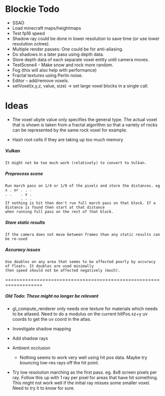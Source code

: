 # Blockie Todo
- SSAO
- Load minecraft maps/heightmaps
- Test fp16 speed
- Shadow ray could be done in lower resolution to save time (or use lower resolution octree).
- Multiple render passes:  One could be for anti-aliasing.
- Do shadows in a later pass using depth data.
- Store depth data of each separate voxel entity until camera moves.
- TestScene4 - Make snow and rock more random.
- Fog (this will also help with performance)
- Fractal textures using Perlin noise.
- Editor – add/remove voxels.
- setVoxel(x,y,z, value, size) -> set large voxel blocks in a single call.

# Ideas
- The voxel ubyte value only specifies the general type. The actual voxel that is shown is taken from a fractal algorithm so that a variety of rocks can be represented by the same rock voxel for example.

- Hash root cells if they are taking up too much memory

##### Vulkan
    It might not be too much work (relatively) to convert to Vulkan.

##### Preprocess scene
    Run march pass on 1/4 or 1/9 of the pixels and store the distances. eg
    x . or . . .
    . .    . x .
           . . .
    If nothing is hit then don't run full march pass on that block. If a distance is found then start at that distance
    when running full pass on the rest of that block.
    
##### Store static results
    If the camera does not move between frames than any static results can be re-used
    
##### Accuracy issues
    Use doubles on any area that seems to be affected poorly by accuracy of floats. It doubles are used minimally
    then speed should not be affected negatively (much). 
    
    
 ===================================================================
##### Old Todo: These might no longer be relevant
 
 -   gl_compute_renderer only needs one texture for materials which
     needs to be atlased. Need to do a modulus on the current hitPos.xz+y
     uv coords to get the uv coord in the atlas.
 
 -   Investigate shadow mapping
 
 -   Add shadow rays
 
 -   Ambient occlusion
     -   Nothing seems to work very well using hit pos data. Maybe try bouncing low-res rays
         off the hit point.
 -   Try low resolution marching as the first pass. eg. 8x8 screen pixels per ray. Follow
     this up with 1 ray per pixel for areas that have hit something. This might not work
     well if the initial ray misses some smaller voxel. Need to try it to know for sure.
   